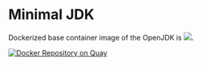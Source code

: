 # Minimal JDK

Dockerized base container image of the OpenJDK is [![](https://badge.imagelayers.io/aeonproject/openjdk-jdk:latest.svg)](https://imagelayers.io/?images=aeonproject/openjdk-jdk:latest 'Get your own badge on imagelayers.io').

[![Docker Repository on Quay](https://quay.io/repository/aeonproject/openjdk-jdk/status "Docker Repository on Quay")](https://quay.io/repository/aeonproject/openjdk-jdk)
